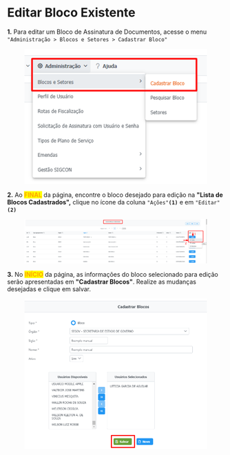# Editar Bloco Existente

**1.** Para editar um Bloco de Assinatura de Documentos, acesse o menu `"Administração > Blocos e Setores > Cadastrar Bloco"`

<figure><img src="../../.gitbook/assets/image (193).png" alt=""><figcaption></figcaption></figure>

**2.** Ao <mark style="color:orange;">**FINAL**</mark> da página, encontre o bloco desejado para edição na **"Lista de Blocos Cadastrados",** clique no ícone da coluna `"Ações"`**`(1)`** e em `"Editar"`**`(2)`**&#x20;

<figure><img src="../../.gitbook/assets/image (198).png" alt=""><figcaption></figcaption></figure>

**3.** No <mark style="color:orange;">**INÍCIO**</mark> da página, as informações do bloco selecionado para edição serão apresentadas em **"Cadastrar Blocos"**. Realize as mudanças desejadas e clique em salvar.

<figure><img src="../../.gitbook/assets/image (195).png" alt=""><figcaption></figcaption></figure>
